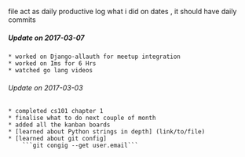 file act as daily productive log what i did on dates , it should have daily commits

##### Update on 2017-03-07
    * worked on Django-allauth for meetup integration
    * worked on Ims for 6 Hrs
    * watched go lang videos


###### Update on 2017-03-03
    * completed cs101 chapter 1
    * finalise what to do next couple of month
    * added all the kanban boards
    * [learned about Python strings in depth] (link/to/file)
    * [learned about git config]
        ```git congig --get user.email```
